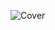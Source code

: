 ![Cover](https://64.media.tumblr.com/0d7fc1fb42716b39b1dc7e96024aa9b4/tumblr_inline_np34x2pU3G1smaf8c_500.gif)
